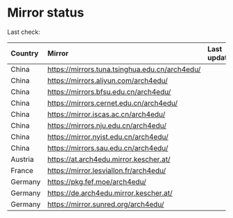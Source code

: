 <script src="./time.js"></script>
# Mirror status
Last check: <script type="text/javascript">localize(1732343396.7336223);</script>

|Country|Mirror|Last update|
|:------|:-----|:----------|
|China|https://mirrors.tuna.tsinghua.edu.cn/arch4edu/|<script type="text/javascript">localize(1732300958);</script>|
|China|https://mirrors.aliyun.com/arch4edu/|<script type="text/javascript">localize(1732300958);</script>|
|China|https://mirrors.bfsu.edu.cn/arch4edu/|<script type="text/javascript">localize(1732300958);</script>|
|China|https://mirrors.cernet.edu.cn/arch4edu/|<script type="text/javascript">localize(1732300958);</script>|
|China|https://mirror.iscas.ac.cn/arch4edu/|<script type="text/javascript">localize(1732300958);</script>|
|China|https://mirrors.nju.edu.cn/arch4edu/|<script type="text/javascript">localize(1732257800);</script>|
|China|https://mirror.nyist.edu.cn/arch4edu/|<script type="text/javascript">localize(1732300958);</script>|
|China|https://mirrors.sau.edu.cn/arch4edu/|<script type="text/javascript">localize(1729319991);</script>|
|Austria|https://at.arch4edu.mirror.kescher.at/|<script type="text/javascript">localize(1732300958);</script>|
|France|https://mirror.lesviallon.fr/arch4edu/|<script type="text/javascript">localize(1732300958);</script>|
|Germany|https://pkg.fef.moe/arch4edu/|<script type="text/javascript">localize(1732300958);</script>|
|Germany|https://de.arch4edu.mirror.kescher.at/|<script type="text/javascript">localize(1732300958);</script>|
|Germany|https://mirror.sunred.org/arch4edu/|<script type="text/javascript">localize(1732300958);</script>|

<script src="./tablefilter/tablefilter.js"></script>
<script src="./table.js"></script>